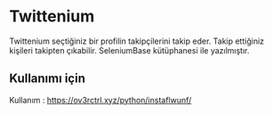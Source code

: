 # Twittenium
Twittenium seçtiğiniz bir profilin takipçilerini takip eder.
Takip ettiğiniz kişileri takipten çıkabilir.
SeleniumBase kütüphanesi ile yazılmıştır.
## Kullanımı için
Kullanım : 
https://ov3rctrl.xyz/python/instaflwunf/

